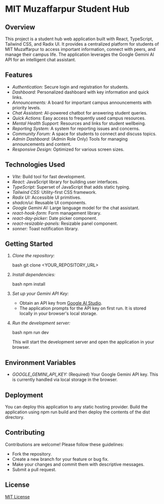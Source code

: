 # MIT Muzaffarpur Student Hub

## Overview

This project is a student hub web application built with React, TypeScript, Tailwind CSS, and Radix UI. It provides a centralized platform for students of MIT Muzaffarpur to access important information, connect with peers, and manage their campus life.  The application leverages the Google Gemini AI API for an intelligent chat assistant.

## Features

*   *Authentication:* Secure login and registration for students.
*   *Dashboard:* Personalized dashboard with key information and quick links.
*   *Announcements:*  A board for important campus announcements with priority levels.
*   *Chat Assistant:* AI-powered chatbot for answering student queries.
*   *Quick Actions:*  Easy access to frequently used campus resources.
*   *Mental Health Support:* Resources and links for student wellbeing.
*   *Reporting System:*  A system for reporting issues and concerns.
*   *Community Forum:* A space for students to connect and discuss topics.
*   *Admin Dashboard:* (Admin Role Only) Tools for managing announcements and content.
*   *Responsive Design:*  Optimized for various screen sizes.

## Technologies Used

*   *Vite:* Build tool for fast development.
*   *React:* JavaScript library for building user interfaces.
*   *TypeScript:* Superset of JavaScript that adds static typing.
*   *Tailwind CSS:* Utility-first CSS framework.
*   *Radix UI:*  Accessible UI primitives.
*   *shadcn/ui:* Reusable UI components.
*   *Google Gemini AI:* Large language model for the chat assistant.
*   *react-hook-form:* Form management library.
*   *react-day-picker:* Date picker component.
*   *react-resizable-panels:* Resizable panel component.
*   *sonner:*  Toast notification library.

## Getting Started

1.  *Clone the repository:*

    bash
    git clone <YOUR_REPOSITORY_URL>
    

2.  *Install dependencies:*

    bash
    npm install
    

3.  *Set up your Gemini API Key:*

    *   Obtain an API key from [Google AI Studio](https://makersuite.google.com/app/apikey).
    *   The application prompts for the API key on first run.  It is stored locally in your browser's local storage.

4.  *Run the development server:*

    bash
    npm run dev
    

    This will start the development server and open the application in your browser.

## Environment Variables

*   *GOOGLE\_GEMINI\_API\_KEY:*  (Required) Your Google Gemini API key.  This is currently handled via local storage in the browser.

## Deployment

You can deploy this application to any static hosting provider.  Build the application using npm run build and then deploy the contents of the dist directory.

## Contributing

Contributions are welcome! Please follow these guidelines:

*   Fork the repository.
*   Create a new branch for your feature or bug fix.
*   Make your changes and commit them with descriptive messages.
*   Submit a pull request.

## License

[MIT License](LICENSE)